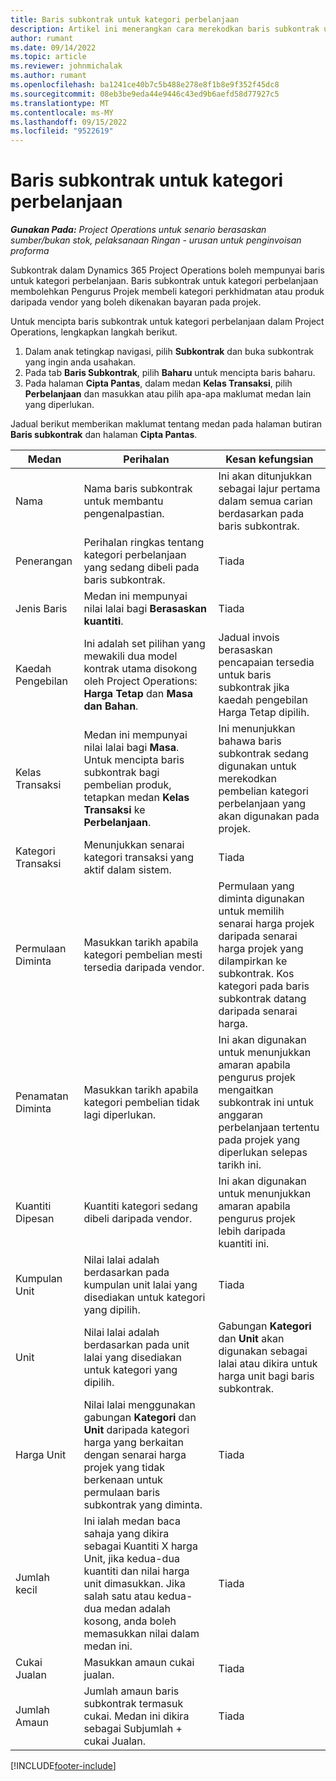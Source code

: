 ```yaml
---
title: Baris subkontrak untuk kategori perbelanjaan
description: Artikel ini menerangkan cara merekodkan baris subkontrak untuk perbelanjaan dan menggunakan medan untuk merekodkan pembelian masa daripada vendor.
author: rumant
ms.date: 09/14/2022
ms.topic: article
ms.reviewer: johnmichalak
ms.author: rumant
ms.openlocfilehash: ba1241ce40b7c5b488e278e8f1b8e9f352f45dc8
ms.sourcegitcommit: 08eb3be9eda44e9446c43ed9b6aefd58d77927c5
ms.translationtype: MT
ms.contentlocale: ms-MY
ms.lasthandoff: 09/15/2022
ms.locfileid: "9522619"
---
```

#  <a name="subcontract-lines-for-expense-categories"></a>Baris subkontrak untuk kategori perbelanjaan

_**Gunakan Pada:** Project Operations untuk senario berasaskan sumber/bukan stok, pelaksanaan Ringan - urusan untuk penginvoisan proforma_

Subkontrak dalam Dynamics 365 Project Operations boleh mempunyai baris untuk kategori perbelanjaan. Baris subkontrak untuk kategori perbelanjaan membolehkan Pengurus Projek membeli kategori perkhidmatan atau produk daripada vendor yang boleh dikenakan bayaran pada projek.

Untuk mencipta baris subkontrak untuk kategori perbelanjaan dalam Project Operations, lengkapkan langkah berikut.

1. Dalam anak tetingkap navigasi, pilih **Subkontrak** dan buka subkontrak yang ingin anda usahakan.
2. Pada tab **Baris Subkontrak**, pilih **Baharu** untuk mencipta baris baharu.
3. Pada halaman **Cipta Pantas**, dalam medan **Kelas Transaksi**, pilih **Perbelanjaan** dan masukkan atau pilih apa-apa maklumat medan lain yang diperlukan.

Jadual berikut memberikan maklumat tentang medan pada halaman butiran **Baris subkontrak** dan halaman **Cipta Pantas**.

| **Medan** | **Perihalan** | **Kesan kefungsian** |
| --- | --- | --- |
| Nama | Nama baris subkontrak untuk membantu pengenalpastian. | Ini akan ditunjukkan sebagai lajur pertama dalam semua carian berdasarkan pada baris subkontrak. |
| Penerangan | Perihalan ringkas tentang kategori perbelanjaan yang sedang dibeli pada baris subkontrak. | Tiada |
|Jenis Baris | Medan ini mempunyai nilai lalai bagi **Berasaskan kuantiti**. |Tiada |
| Kaedah Pengebilan | Ini adalah set pilihan yang mewakili dua model kontrak utama disokong oleh Project Operations: **Harga Tetap** dan **Masa dan Bahan**. | Jadual invois berasaskan pencapaian tersedia untuk baris subkontrak jika kaedah pengebilan Harga Tetap dipilih. |
| Kelas Transaksi | Medan ini mempunyai nilai lalai bagi **Masa**. Untuk mencipta baris subkontrak bagi pembelian produk, tetapkan medan **Kelas Transaksi** ke **Perbelanjaan**.  | Ini menunjukkan bahawa baris subkontrak sedang digunakan untuk merekodkan pembelian kategori perbelanjaan yang akan digunakan pada projek. |
| Kategori Transaksi | Menunjukkan senarai kategori transaksi yang aktif dalam sistem. |Tiada |
| Permulaan Diminta | Masukkan tarikh apabila kategori pembelian mesti tersedia daripada vendor. | Permulaan yang diminta digunakan untuk memilih senarai harga projek daripada senarai harga projek yang dilampirkan ke subkontrak. Kos kategori pada baris subkontrak datang daripada senarai harga. |
| Penamatan Diminta | Masukkan tarikh apabila kategori pembelian tidak lagi diperlukan. | Ini akan digunakan untuk menunjukkan amaran apabila pengurus projek mengaitkan subkontrak ini untuk anggaran perbelanjaan tertentu pada projek yang diperlukan selepas tarikh ini. |
| Kuantiti Dipesan | Kuantiti kategori sedang dibeli daripada vendor. | Ini akan digunakan untuk menunjukkan amaran apabila pengurus projek lebih daripada kuantiti ini.|
| Kumpulan Unit | Nilai lalai adalah berdasarkan pada kumpulan unit lalai yang disediakan untuk kategori yang dipilih. |Tiada |
| Unit | Nilai lalai adalah berdasarkan pada unit lalai yang disediakan untuk kategori yang dipilih.  | Gabungan **Kategori** dan **Unit** akan digunakan sebagai lalai atau dikira untuk harga unit bagi baris subkontrak.  |
| Harga Unit | Nilai lalai menggunakan gabungan **Kategori** dan **Unit** daripada kategori harga yang berkaitan dengan senarai harga projek yang tidak berkenaan untuk permulaan baris subkontrak yang diminta. |Tiada |
| Jumlah kecil | Ini ialah medan baca sahaja yang dikira sebagai Kuantiti X harga Unit, jika kedua-dua kuantiti dan nilai harga unit dimasukkan. Jika salah satu atau kedua-dua medan adalah kosong, anda boleh memasukkan nilai dalam medan ini. |Tiada |
| Cukai Jualan | Masukkan amaun cukai jualan. |Tiada |
| Jumlah Amaun | Jumlah amaun baris subkontrak termasuk cukai. Medan ini dikira sebagai Subjumlah + cukai Jualan. |Tiada |


[!INCLUDE[footer-include](../../includes/footer-banner.md)]
